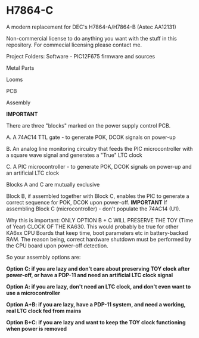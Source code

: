 # H7864-C
A modern replacement for DEC's H7864-A/H7864-B (Astec AA12131)

Non-commercial license to do anything you want with the stuff in this repository.
For commecial licensing please contact me.

Project Folders:
Software - PIC12F675 firmware and sources

Metal Parts

Looms

PCB

Assembly

**IMPORTANT**

There are three "blocks" marked on the power supply control PCB.

A. A 74AC14 TTL gate - to generate POK, DCOK signals on power-up

B. An analog line monitoring circuitry that feeds the PIC microcontroller with a square wave signal and generates a "True" LTC clock

C. A PIC microcontroller - to generate POK, DCOK signals on power-up and an artificial LTC clock

Blocks A and C are mutually exclusive

Block B, if assembled together with Block C, enables the PIC to generate a correct sequence for POK, DCOK upon power-off.
**IMPORTANT** If assembling Block C (microcontroller) - don't populate the 74AC14 (U1).

Why this is important: ONLY OPTION B + C WILL PRESERVE THE TOY (Time of Year) CLOCK OF THE KA630.
This would probably be true for other KA6xx CPU Boards that keep time, boot parameters etc in battery-backed RAM.
The reason being, correct hardware shutdown must be performed by the CPU board upon power-off detection.

So your assembly options are:

**Option C: if you are lazy and don't care about preserving TOY clock after power-off, or have a PDP-11 and need an artificial LTC clock signal**

**Option A: if you are lazy, don't need an LTC clock, and don't even want to use a microcontroller**

**Option A+B: if you are lazy, have a PDP-11 system, and need a working, real LTC clock fed from mains**

**Option B+C: if you are lazy and want to keep the TOY clock functioning when power is removed**



